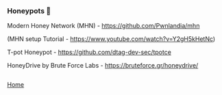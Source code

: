 ### Honeypots 🍯

Modern Honey Network (MHN) - https://github.com/Pwnlandia/mhn

(MHN setup Tutorial - https://www.youtube.com/watch?v=Y2gH5kHetNc)

T-pot Honeypot - https://github.com/dtag-dev-sec/tpotce

HoneyDrive by Brute Force Labs - https://bruteforce.gr/honeydrive/

```

```
[Home](https://github.com/WilliamThomas-sec/Opensource-tools/)

